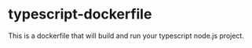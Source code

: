 # typescript-dockerfile

This is a dockerfile that will build and run your typescript node.js project.
